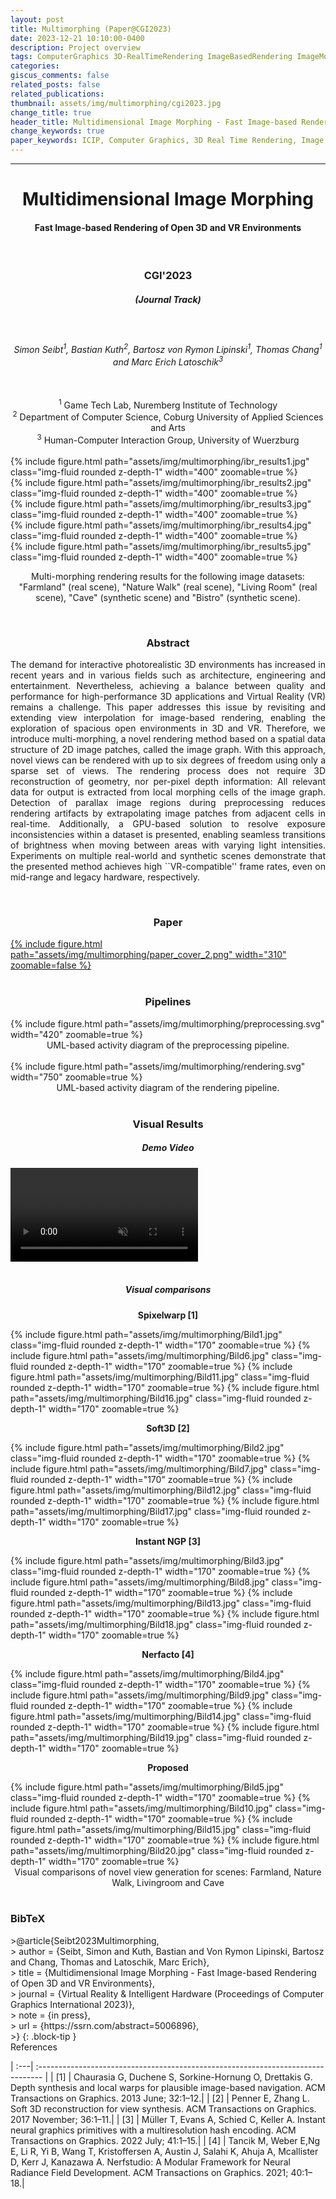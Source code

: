 ```yaml
---
layout: post
title: Multimorphing (Paper@CGI2023)
date: 2023-12-21 10:10:00-0400
description: Project overview
tags: ComputerGraphics 3D-RealTimeRendering ImageBasedRendering ImageMorphing VirtualRealtiy
categories:
giscus_comments: false
related_posts: false
related_publications: 
thumbnail: assets/img/multimorphing/cgi2023.jpg
change_title: true
header_title: Multidimensional Image Morphing - Fast Image-based Rendering of Open 3D and VR Environments
change_keywords: true
paper_keywords: ICIP, Computer Graphics, 3D Real Time Rendering, Image Based Rendering, Image Morphing, Virtual Realtiy, Research
---
```

<hr>
<style>
table, td, th {
   border: none!important;
}
</style>

<center><h1><b>Multidimensional Image Morphing</b><br></h1><h4><b>Fast Image-based Rendering of Open 3D and VR Environments</b></h4></center>
<br>
<center><h3>CGI'2023</h3></center>
<center><h5>(Journal Track)</h5></center>
<br>
<center><h6>Simon Seibt<sup>1</sup>, Bastian Kuth<sup>2</sup>, Bartosz von Rymon Lipinski<sup>1</sup>, Thomas Chang<sup>1</sup> and Marc Erich Latoschik<sup>3</sup></h6></center>
<br>
<center><sup>1</sup> Game Tech Lab, Nuremberg Institute of Technology<br>
<sup>2</sup> Department of Computer Science, Coburg University of Applied Sciences and Arts<br>
<sup>3</sup> Human-Computer Interaction Group, University of Wuerzburg</center>
<br>
<div class="row mt-3">
    <div class="col-sm mt-3 mt-md-0">
        <div class="text-right">
            {% include figure.html path="assets/img/multimorphing/ibr_results1.jpg" class="img-fluid rounded z-depth-1"  width="400" zoomable=true %}
        </div>
    </div>
    <div class="col-sm mt-3 mt-md-0">
        <div class="text-left">
            {% include figure.html path="assets/img/multimorphing/ibr_results2.jpg" class="img-fluid rounded z-depth-1"  width="400" zoomable=true %}
        </div>
    </div>
</div>

<div class="row mt-3">
    <div class="col-sm mt-3 mt-md-0">
        <div class="text-right">
            {% include figure.html path="assets/img/multimorphing/ibr_results3.jpg" class="img-fluid rounded z-depth-1" width="400" zoomable=true %}
        </div>
    </div>
    <div class="col-sm mt-3 mt-md-0">
        <div class="text-left">
            {% include figure.html path="assets/img/multimorphing/ibr_results4.jpg" class="img-fluid rounded z-depth-1" width="400" zoomable=true %}
        </div>
    </div>
</div>
<div class="row mt-3">
    <div class="col-sm mt-3 mt-md-0">
        <div class="text-center">
            {% include figure.html path="assets/img/multimorphing/ibr_results5.jpg" class="img-fluid rounded z-depth-1" width="400" zoomable=true %}
        </div>
    </div>
</div>

<center><p>Multi-morphing rendering results for the following image datasets:<br>"Farmland" (real scene), "Nature Walk" (real scene), "Living Room" (real scene), "Cave" (synthetic scene) and "Bistro" (synthetic scene).</p></center>
<br>
<center><h3><b>Abstract</b></h3></center>
<p style="text-align: justify;">The demand for interactive photorealistic 3D environments has increased in recent years and in various fields such as architecture, engineering and entertainment. Nevertheless, achieving a balance between quality and performance for high-performance 3D applications and Virtual Reality (VR) remains a challenge. This paper addresses this issue by revisiting and extending view interpolation for image-based rendering, enabling the exploration of spacious open environments in 3D and VR. Therefore, we introduce multi-morphing, a novel rendering method based on a spatial data structure of 2D image patches, called the image graph. With this approach, novel views can be rendered with up to six degrees of freedom using only a sparse set of views. The rendering process does not require 3D reconstruction of geometry, nor per-pixel depth information: All relevant data for output is extracted from local morphing cells of the image graph. Detection of parallax image regions during preprocessing reduces rendering artifacts by extrapolating image patches from adjacent cells in real-time. Additionally, a GPU-based solution to resolve exposure inconsistencies within a dataset is presented, enabling seamless transitions of brightness when moving between areas with varying light intensities. Experiments on multiple real-world and synthetic scenes demonstrate that the presented method achieves high ``VR-compatible'' frame rates, even on mid-range and legacy hardware, respectively.</p>
<br>
<center><h3><b>Paper</b></h3></center>
<div class="row mt-3">
    <div class="col-sm mt-3 mt-md-0">
        <div class="text-center">
            <a href="https://ssrn.com/abstract=5006896">{% include figure.html path="assets/img/multimorphing/paper_cover_2.png" width="310" zoomable=false %}</a>
        </div>
    </div>
</div>
<br>
<center><h3><b>Pipelines</b></h3></center>
<div class="row mt-3">
    <div class="col-sm mt-3 mt-md-0">
        <div class="text-center">
            {% include figure.html path="assets/img/multimorphing/preprocessing.svg" width="420" zoomable=true %}
        </div>
    </div>
</div>
<center>UML-based activity diagram of the preprocessing pipeline.</center>
<br>
<div class="row mt-3">
    <div class="col-sm mt-3 mt-md-0">
        <div class="text-center">
            {% include figure.html path="assets/img/multimorphing/rendering.svg" width="750" zoomable=true %}
        </div>
    </div>
</div>
<center>UML-based activity diagram of the rendering pipeline.</center>
<br>
<center><h3><b>Visual Results</b></h3></center>
<center><h5><b>Demo Video</b></h5></center>
<div class="row mt-3">
    <div class="col-sm mt-3 mt-md-0">
        <div class="text-center">
            <video style="margin: 0 auto" id="page-player_html5_api" class="vjs-tech" preload="auto" data-setup="{}" tabindex="-1" muted="muted" src="https://faubox.rrze.uni-erlangen.de/dl/fiLWaSiskiGU5fykMctrdK/multimorphing/multimorphing_demo.mp4" style="max-width:90%;" controls="controls"></video>
        </div>
    </div>
</div>
<br>
<center><h5><b>Visual comparisons</b></h5></center>
<div class="row mt-3">
    <div class="col-sm mt-3 mt-md-0">
    <div class="text-center">
        <center><p><b>Spixelwarp [1]</b></p></center>
        {% include figure.html path="assets/img/multimorphing/Bild1.jpg" class="img-fluid rounded z-depth-1" width="170" zoomable=true %}
        {% include figure.html path="assets/img/multimorphing/Bild6.jpg" class="img-fluid rounded z-depth-1" width="170" zoomable=true %}
        {% include figure.html path="assets/img/multimorphing/Bild11.jpg" class="img-fluid rounded z-depth-1" width="170" zoomable=true %}
        {% include figure.html path="assets/img/multimorphing/Bild16.jpg" class="img-fluid rounded z-depth-1" width="170" zoomable=true %}
    </div>
    </div>
    <div class="col-sm mt-3 mt-md-0">
    <div class="text-center">
        <center><p><b>Soft3D [2]</b></p></center>
        {% include figure.html path="assets/img/multimorphing/Bild2.jpg" class="img-fluid rounded z-depth-1" width="170" zoomable=true %}
        {% include figure.html path="assets/img/multimorphing/Bild7.jpg" class="img-fluid rounded z-depth-1" width="170" zoomable=true %}
        {% include figure.html path="assets/img/multimorphing/Bild12.jpg" class="img-fluid rounded z-depth-1" width="170" zoomable=true %}
        {% include figure.html path="assets/img/multimorphing/Bild17.jpg" class="img-fluid rounded z-depth-1" width="170" zoomable=true %}
    </div>
    </div>
    <div class="col-sm mt-3 mt-md-0">
    <div class="text-center">
        <center><p><b>Instant NGP [3]</b></p></center>
        {% include figure.html path="assets/img/multimorphing/Bild3.jpg" class="img-fluid rounded z-depth-1" width="170" zoomable=true %}
        {% include figure.html path="assets/img/multimorphing/Bild8.jpg" class="img-fluid rounded z-depth-1" width="170" zoomable=true %}
        {% include figure.html path="assets/img/multimorphing/Bild13.jpg" class="img-fluid rounded z-depth-1" width="170" zoomable=true %}
        {% include figure.html path="assets/img/multimorphing/Bild18.jpg" class="img-fluid rounded z-depth-1" width="170" zoomable=true %}
    </div>
    </div>
    <div class="col-sm mt-3 mt-md-0">
    <div class="text-center">
        <center><p><b>Nerfacto [4]</b></p></center>
        {% include figure.html path="assets/img/multimorphing/Bild4.jpg" class="img-fluid rounded z-depth-1" width="170" zoomable=true %}
        {% include figure.html path="assets/img/multimorphing/Bild9.jpg" class="img-fluid rounded z-depth-1" width="170" zoomable=true %}
        {% include figure.html path="assets/img/multimorphing/Bild14.jpg" class="img-fluid rounded z-depth-1" width="170" zoomable=true %}
        {% include figure.html path="assets/img/multimorphing/Bild19.jpg" class="img-fluid rounded z-depth-1" width="170" zoomable=true %}
    </div>
    </div>
        <div class="col-sm mt-3 mt-md-0">
    <div class="text-center">
        <center><p><b>Proposed</b></p></center>
        {% include figure.html path="assets/img/multimorphing/Bild5.jpg" class="img-fluid rounded z-depth-1" width="170" zoomable=true %}
        {% include figure.html path="assets/img/multimorphing/Bild10.jpg" class="img-fluid rounded z-depth-1" width="170" zoomable=true %}
        {% include figure.html path="assets/img/multimorphing/Bild15.jpg" class="img-fluid rounded z-depth-1" width="170" zoomable=true %}
        {% include figure.html path="assets/img/multimorphing/Bild20.jpg" class="img-fluid rounded z-depth-1" width="170" zoomable=true %}
    </div>
    </div>
</div>
<center>Visual comparisons of novel view generation for scenes: Farmland, Nature Walk, Livingroom and Cave</center>
<br>
<h3><b>BibTeX</b></h3>
>@article{Seibt2023Multimorphing,<br>
>  author = {Seibt, Simon and Kuth, Bastian and Von Rymon Lipinski, Bartosz and Chang, Thomas and Latoschik, Marc Erich},<br>
>  title = {Multidimensional Image Morphing - Fast Image-based Rendering of Open 3D and VR Environments},<br>
>  journal = {Virtual Reality & Intelligent Hardware (Proceedings of Computer Graphics International 2023)},<br>
>  note = {in press},<br>
>  url = {https://ssrn.com/abstract=5006896},<br>
>}
{: .block-tip }
<br>
References

| :---| :------------------------------------------------------------------------------- | 
| [1] | Chaurasia G, Duchene S, Sorkine-Hornung O, Drettakis G. Depth synthesis and local warps for plausible image-based navigation. ACM Transactions on Graphics. 2013 June; 32:1–12.|
| [2] | Penner E, Zhang L. Soft 3D reconstruction for view synthesis. ACM Transactions on Graphics. 2017 November; 36:1–11.|
| [3] | Müller T, Evans A, Schied C, Keller A. Instant neural graphics primitives with a multiresolution hash encoding. ACM Transactions on Graphics. 2022 July; 41:1–15.|
| [4] | Tancik M, Weber E,Ng E, Li R, Yi B, Wang T, Kristoffersen A, Austin J, Salahi K, Ahuja A, Mcallister D, Kerr J, Kanazawa A. Nerfstudio: A Modular Framework for Neural Radiance Field Development. ACM Transactions on Graphics. 2021; 40:1–18.|